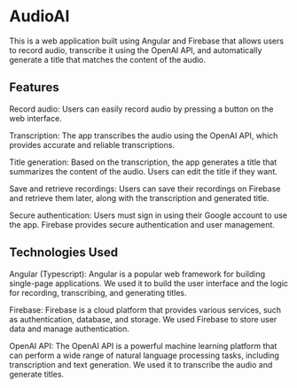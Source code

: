 # AudioAI
This is a web application built using Angular and Firebase that allows users to record audio, transcribe it using the OpenAI API, and automatically generate a title that matches the content of the audio.

## Features

Record audio: Users can easily record audio by pressing a button on the web interface.

Transcription: The app transcribes the audio using the OpenAI API, which provides accurate and reliable transcriptions.

Title generation: Based on the transcription, the app generates a title that summarizes the content of the audio. Users can edit the title if they want.

Save and retrieve recordings: Users can save their recordings on Firebase and retrieve them later, along with the transcription and generated title.

Secure authentication: Users must sign in using their Google account to use the app. Firebase provides secure authentication and user management.

## Technologies Used

Angular (Typescript): Angular is a popular web framework for building single-page applications. We used it to build the user interface and the logic for recording, transcribing, and generating titles.

Firebase: Firebase is a cloud platform that provides various services, such as authentication, database, and storage. We used Firebase to store user data and manage authentication.

OpenAI API: The OpenAI API is a powerful machine learning platform that can perform a wide range of natural language processing tasks, including transcription and text generation. We used it to transcribe the audio and generate titles.
